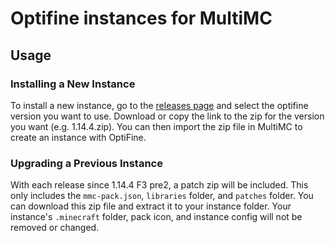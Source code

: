 # Optifine instances for MultiMC

## Usage

### Installing a New Instance

To install a new instance, go to the [releases page](https://github.com/MMCInstances/OptifineInstances/releases) and select the optifine version you want to use. Download or copy the link to the zip for the version you want (e.g. 1.14.4.zip). You can then import the zip file in MultiMC to create an instance with OptiFine.

### Upgrading a Previous Instance

With each release since 1.14.4 F3 pre2, a patch zip will be included. This only includes the `mmc-pack.json`, `libraries` folder, and `patches` folder. You can download this zip file and extract it to your instance folder. Your instance's `.minecraft` folder, pack icon, and instance config will not be removed or changed.